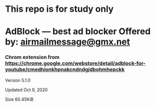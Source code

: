 # This repo is for study only

# AdBlock — best ad blocker Offered by: airmailmessage@gmx.net

### Chrom extension from https://chrome.google.com/webstore/detail/adblock-for-youtube/cmedhionkhpnakcndndgjdbohmhepckk

Version
5.1.0

Updated
Oct 9, 2020

Size
60.45KiB

